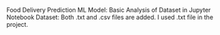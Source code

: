 Food Delivery Prediction ML Model: Basic Analysis of Dataset in Jupyter Notebook
Dataset: Both .txt and .csv files are added. I used .txt file in the project.
